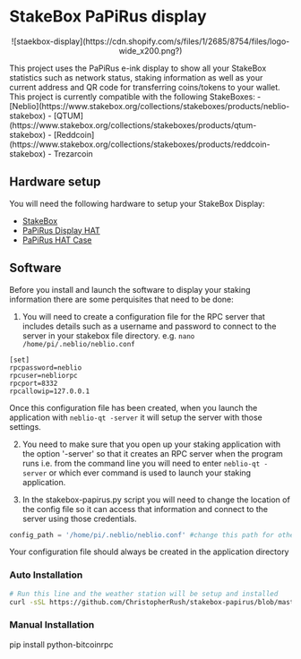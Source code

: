 # StakeBox PaPiRus display
<p align="center">
![staekbox-display](https://cdn.shopify.com/s/files/1/2685/8754/files/logo-wide_x200.png?)
</p>
This project uses the PaPiRus e-ink display to show all your StakeBox statistics such as network status, staking information as well as your current address and QR code for transferring coins/tokens to your wallet. This project is currently compatible with the following StakeBoxes:
- [Neblio](https://www.stakebox.org/collections/stakeboxes/products/neblio-stakebox)
- [QTUM](https://www.stakebox.org/collections/stakeboxes/products/qtum-stakebox)
- [Reddcoin](https://www.stakebox.org/collections/stakeboxes/products/reddcoin-stakebox)
- Trezarcoin


## Hardware setup

You will need the following hardware to setup your StakeBox Display:

- [StakeBox](https://www.stakebox.org)
- [PaPiRus Display HAT](https://uk.pi-supply.com/products/papirus-epaper-eink-screen-hat-for-raspberry-pi)
- [PaPiRus HAT Case](https://uk.pi-supply.com/products/papirus-hat-case)

## Software

Before you install and launch the software to display your staking information there are some perquisites that need to be done:

1. You will need to create a configuration file for the RPC server that includes details such as a username and password to connect to the server in your stakebox file directory.
e.g. ```nano /home/pi/.neblio/neblio.conf```

```
[set]
rpcpassword=neblio
rpcuser=nebliorpc
rpcport=8332
rpcallowip=127.0.0.1
```

Once this configuration file has been created, when you launch the application with ```neblio-qt -server``` it will setup the server with those settings.

2. You need to make sure that you open up your staking application with the option '-server' so that it creates an RPC server when the program runs i.e. from the command line you will need to enter ```neblio-qt -server``` or which ever command is used to launch your staking application.

3. In the stakebox-papirus.py script you will need to change the location of the config file so it can access that information and connect to the server using those credentials.

```python
config_path = '/home/pi/.neblio/neblio.conf' #change this path for other config files
```

Your configuration file should always be created in the application directory


### Auto Installation

```bash
# Run this line and the weather station will be setup and installed
curl -sSL https://github.com/ChristopherRush/stakebox-papirus/blob/master/install.sh | sudo bash
```


### Manual Installation

pip install python-bitcoinrpc
